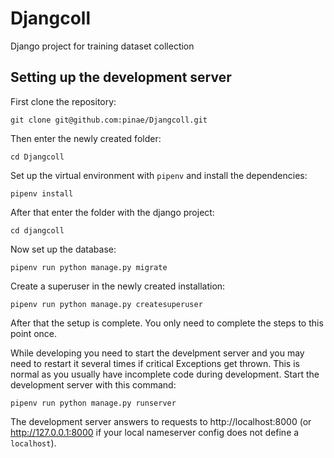 # Djangcoll
Django project for training dataset collection

## Setting up the development server

First clone the repository:

```shell
git clone git@github.com:pinae/Djangcoll.git
```

Then enter the newly created folder:

```shell
cd Djangcoll
```

Set up the virtual environment with `pipenv` and install the dependencies:

```shell
pipenv install
```

After that enter the folder with the django project:

```shell
cd djangcoll
```

Now set up the database:

```shell
pipenv run python manage.py migrate
```

Create a superuser in the newly created installation:

```shell
pipenv run python manage.py createsuperuser
```

After that the setup is complete. You only need to complete the steps to this point once.

While developing you need to start the develpment server and you may need to restart it several times if critical 
Exceptions get thrown. This is normal as you usually have incomplete code during development. Start the development 
server with this command: 

```shell
pipenv run python manage.py runserver
```

The development server answers to requests to http://localhost:8000 (or http://127.0.0.1:8000 if your local 
nameserver config does not define a `localhost`).
